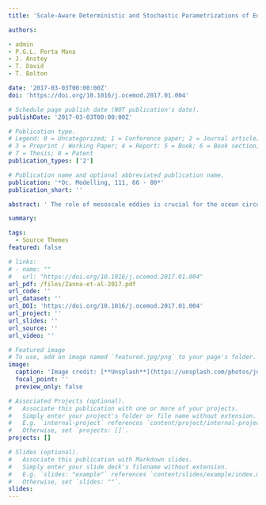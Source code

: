 ```yaml
---
title: 'Scale-Aware Deterministic and Stochastic Parametrizations of Eddy-Mean Flow Interaction'

authors:

- admin
- P.G.L. Porta Mana
- J. Anstey
- T. David
- T. Bolton

date: '2017-03-03T00:00:00Z'
doi: 'https://doi.org/10.1016/j.ocemod.2017.01.004'

# Schedule page publish date (NOT publication's date).
publishDate: '2017-03-03T00:00:00Z'

# Publication type.
# Legend: 0 = Uncategorized; 1 = Conference paper; 2 = Journal article;
# 3 = Preprint / Working Paper; 4 = Report; 5 = Book; 6 = Book section;
# 7 = Thesis; 8 = Patent
publication_types: ['2']

# Publication name and optional abbreviated publication name.
publication: '*Oc. Modelling, 111, 66 - 80*'
publication_short: ''

abstract: ' The role of mesoscale eddies is crucial for the ocean circulation and its energy budget. The sub-grid scale eddy variability needs to be parametrized in ocean models, even at so-called eddy permitting resolutions. Porta Mana and Zanna (2014) propose an eddy parametrization based on a non-Newtonian stress which depends on the partially resolved scales and their variability. In the present study, we test two versions of the parametrization, one deterministic and one stochastic, at coarse and eddy-permitting resolutions in a double gyre quasi-geostrophic model. The parametrization leads to drastic improvements in the mean state and variability of the ocean state, namely in the jet rectification and the kinetic-energy spectra as a function of wavenumber and frequency for eddy permitting models. The parametrization also appears to have a stabilizing effect on the model, especially the stochastic version. The parametrization possesses attractive features for implementation in global models: very little computational cost, it is flow aware and uses the properties of the underlying flow. The deterministic coefficient is scale-aware, while the stochastic parameter is scale- and flow-aware with dependence on resolution, stratification and wind forcing.'

summary: 

tags:
  - Source Themes
featured: false

# links:
# - name: ""
#   url: "https://doi.org/10.1016/j.ocemod.2017.01.004"
url_pdf: /files/Zanna-et-al-2017.pdf
url_code: ''
url_dataset: ''
url_DOI: 'https://doi.org/10.1016/j.ocemod.2017.01.004'
url_project: ''
url_slides: ''
url_source: ''
url_video: ''

# Featured image
# To use, add an image named `featured.jpg/png` to your page's folder.
image:
  caption: 'Image credit: [**Unsplash**](https://unsplash.com/photos/jdD8gXaTZsc)'
  focal_point: ''
  preview_only: false

# Associated Projects (optional).
#   Associate this publication with one or more of your projects.
#   Simply enter your project's folder or file name without extension.
#   E.g. `internal-project` references `content/project/internal-project/index.md`.
#   Otherwise, set `projects: []`.
projects: []

# Slides (optional).
#   Associate this publication with Markdown slides.
#   Simply enter your slide deck's filename without extension.
#   E.g. `slides: "example"` references `content/slides/example/index.md`.
#   Otherwise, set `slides: ""`.
slides:
---
```


